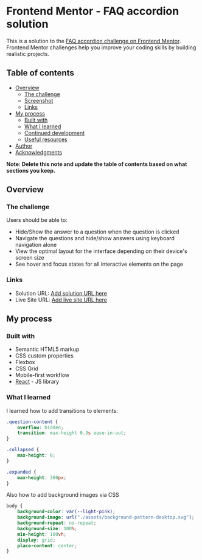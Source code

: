 # Frontend Mentor - FAQ accordion solution

This is a solution to the [FAQ accordion challenge on Frontend Mentor](https://www.frontendmentor.io/challenges/faq-accordion-wyfFdeBwBz). Frontend Mentor challenges help you improve your coding skills by building realistic projects. 

## Table of contents

- [Overview](#overview)
  - [The challenge](#the-challenge)
  - [Screenshot](#screenshot)
  - [Links](#links)
- [My process](#my-process)
  - [Built with](#built-with)
  - [What I learned](#what-i-learned)
  - [Continued development](#continued-development)
  - [Useful resources](#useful-resources)
- [Author](#author)
- [Acknowledgments](#acknowledgments)

**Note: Delete this note and update the table of contents based on what sections you keep.**

## Overview

### The challenge

Users should be able to:

- Hide/Show the answer to a question when the question is clicked
- Navigate the questions and hide/show answers using keyboard navigation alone
- View the optimal layout for the interface depending on their device's screen size
- See hover and focus states for all interactive elements on the page

### Links

- Solution URL: [Add solution URL here](https://your-solution-url.com)
- Live Site URL: [Add live site URL here](https://65d721d3818cc203c8036ee6--tourmaline-bubblegum-a5bcb0.netlify.app/)

## My process

### Built with

- Semantic HTML5 markup
- CSS custom properties
- Flexbox
- CSS Grid
- Mobile-first workflow
- [React](https://reactjs.org/) - JS library

### What I learned

I learned how to add transitions to elements:

```css
.question-content {
    overflow: hidden;
    transition: max-height 0.3s ease-in-out;
}

.collapsed {
    max-height: 0;
}

.expanded {
    max-height: 300px;
}
```

Also how to add background images via CSS

```css
body {
    background-color: var(--light-pink);
    background-image: url("./assets/background-pattern-desktop.svg");
    background-repeat: no-repeat;
    background-size: 100%;
    min-height: 100vh;
    display: grid;
    place-content: center;
}
```

